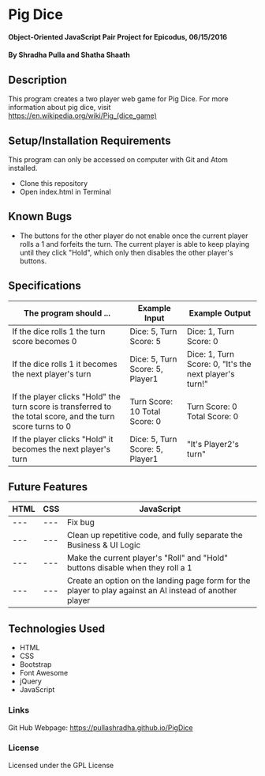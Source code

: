 # Pig Dice

#### Object-Oriented JavaScript Pair Project for Epicodus, 06/15/2016

#### By Shradha Pulla and Shatha Shaath

## Description

This program creates a two player web game for Pig Dice. For more information about pig dice, visit https://en.wikipedia.org/wiki/Pig_(dice_game)

## Setup/Installation Requirements

This program can only be accessed on computer with Git and Atom installed.

* Clone this repository
* Open index.html in Terminal

## Known Bugs

* The buttons for the other player do not enable once the current player rolls a 1 and forfeits the turn. The current player is able to keep playing until they click "Hold", which only then disables the other player's buttons.

## Specifications

The program should ... | Example Input | Example Output
----- | ----- | -----
If the dice rolls 1 the turn score becomes 0 | Dice: 5, Turn Score: 5 | Dice: 1, Turn Score: 0
If the dice rolls 1 it becomes the next player's turn | Dice: 5, Turn Score: 5, Player1 | Dice: 1, Turn Score: 0, "It's the next player's turn!"
If the player clicks "Hold" the turn score is transferred to the total score, and the turn score turns to 0 | Turn Score: 10 Total Score: 0  | Turn Score: 0 Total Score: 0
If the player clicks "Hold" it becomes the next player's turn | Dice: 5, Turn Score: 5, Player1 | "It's Player2's turn"

## Future Features

HTML | CSS | JavaScript
----- | ----- | -----
--- | --- | Fix bug
--- | --- | Clean up repetitive code, and fully separate the Business & UI Logic
--- | --- | Make the current player's "Roll" and "Hold" buttons disable when they roll a 1
--- | --- | Create an option on the landing page form for the player to play against an AI instead of another player

## Technologies Used

* HTML
* CSS
* Bootstrap
* Font Awesome
* jQuery
* JavaScript

### Links

Git Hub Webpage: https://pullashradha.github.io/PigDice

### License

Licensed under the GPL License

